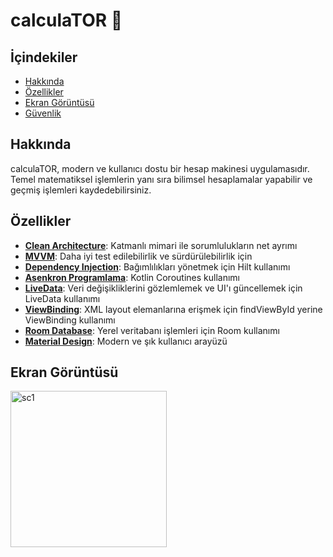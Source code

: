 # calculaTOR 🧮

## İçindekiler

* [Hakkında](#hakkında)
* [Özellikler](#özellikler)
* [Ekran Görüntüsü](#ekran-görüntüsü)
* [Güvenlik](#güvenlik)

## Hakkında

calculaTOR, modern ve kullanıcı dostu bir hesap makinesi uygulamasıdır. Temel matematiksel işlemlerin yanı sıra bilimsel hesaplamalar yapabilir ve geçmiş işlemleri kaydedebilirsiniz.

## Özellikler

- **[Clean Architecture]()**: Katmanlı mimari ile sorumlulukların net ayrımı
- **[MVVM]()**: Daha iyi test edilebilirlik ve sürdürülebilirlik için
- **[Dependency Injection]()**: Bağımlılıkları yönetmek için Hilt kullanımı
- **[Asenkron Programlama]()**: Kotlin Coroutines kullanımı
- **[LiveData]()**: Veri değişikliklerini gözlemlemek ve UI'ı güncellemek için LiveData kullanımı
- **[ViewBinding]()**: XML layout elemanlarına erişmek için findViewById yerine ViewBinding kullanımı
- **[Room Database]()**: Yerel veritabanı işlemleri için Room kullanımı
- **[Material Design]()**: Modern ve şık kullanıcı arayüzü

## Ekran Görüntüsü

<img src="https://github.com/user-attachments/assets/24e0b5e5-5dd9-4fa8-9913-820ccd269d3b" alt="sc1" width="250">

